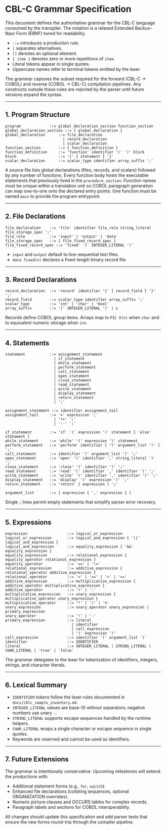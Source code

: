 # CBL-C Grammar Specification

This document defines the authoritative grammar for the CBL-C language consumed by the transpiler.  The notation is a relaxed Extended Backus–Naur Form (EBNF) tuned for readability.

* `::=` introduces a production rule.
* `|` separates alternatives.
* `[]` denotes an optional element.
* `{ item }` denotes zero or more repetitions of `item`.
* Literal tokens appear in single quotes.
* Uppercase names refer to terminal tokens emitted by the lexer.

The grammar captures the subset required for the forward (CBL-C → COBOL) and reverse (COBOL → CBL-C) compilation pipelines.  Any constructs outside these rules are rejected by the parser until future versions expand the syntax.

---

## 1. Program Structure

```
program             ::= global_declaration_section function_section
global_declaration_section ::= { global_declaration }
global_declaration      ::= file_declaration
                          | record_declaration
                          | scalar_declaration
function_section        ::= { function_definition }
function_definition     ::= 'function' identifier '(' ')' block
block                   ::= '{' { statement } '}'
scalar_declaration      ::= scalar_type identifier array_suffix ';'
```

A source file lists global declarations (files, records, and scalars) followed by any number of functions.  Every function body hosts the executable statements that previously lived in the `procedure_section`.  Function names must be unique within a translation unit so COBOL paragraph generation can map one-to-one onto the declared entry points. One function must be named `main` to provide the program entrypoint.

---

## 2. File Declarations

```
file_declaration    ::= 'file' identifier file_role string_literal file_storage_spec ';'
file_role           ::= 'input' | 'output' | 'data'
file_storage_spec   ::= [ file_fixed_record_spec ]
file_fixed_record_spec ::= 'fixed' '(' INTEGER_LITERAL ')'
```

* `input` and `output` default to line-sequential text files.
* `data fixed(n)` declares a fixed-length binary record file.

---

## 3. Record Declarations

```
record_declaration  ::= 'record' identifier '{' { record_field } '}' ';'
record_field        ::= scalar_type identifier array_suffix ';'
scalar_type         ::= 'int' | 'char' | 'bool'
array_suffix        ::= '[' INTEGER_LITERAL ']' | ε
```

Records define COBOL group items.  Arrays map to `PIC X(n)` when `char` and to equivalent numeric storage when `int`.

---

## 4. Statements

```
statement           ::= assignment_statement
                      | if_statement
                      | while_statement
                      | perform_statement
                      | call_statement
                      | open_statement
                      | close_statement
                      | read_statement
                      | write_statement
                      | display_statement
                      | return_statement
                      | ';'

assignment_statement ::= identifier assignment_tail
assignment_tail     ::= '=' expression ';'
                      | '++' ';'
                      | '--' ';'

if_statement        ::= 'if' '(' expression ')' statement [ 'else' statement ]
while_statement     ::= 'while' '(' expression ')' statement
perform_statement   ::= 'perform' identifier [ '(' argument_list ')' ] ';'
call_statement      ::= identifier '(' argument_list ')' ';'
open_statement      ::= 'open' '(' identifier ',' string_literal ')' ';'
close_statement     ::= 'close' '(' identifier ')' ';'
read_statement      ::= 'read' '(' identifier ',' identifier ')' ';'
write_statement     ::= 'write' '(' identifier ',' identifier ')' ';'
display_statement   ::= 'display' '(' expression ')' ';'
return_statement    ::= 'return' [ expression ] ';'

argument_list       ::= [ expression { ',' expression } ]
```

Single `;` lines permit empty statements that simplify parser error recovery.

---

## 5. Expressions

```
expression                  ::= logical_or_expression
logical_or_expression       ::= logical_and_expression { '||' logical_and_expression }
logical_and_expression      ::= equality_expression { '&&' equality_expression }
equality_expression         ::= relational_expression { equality_operator relational_expression }
equality_operator           ::= '==' | '!='
relational_expression       ::= additive_expression { relational_operator additive_expression }
relational_operator         ::= '<' | '<=' | '>' | '>='
additive_expression         ::= multiplicative_expression { additive_operator multiplicative_expression }
additive_operator           ::= '+' | '-'
multiplicative_expression   ::= unary_expression { multiplicative_operator unary_expression }
multiplicative_operator     ::= '*' | '/' | '%'
unary_expression            ::= unary_operator unary_expression | primary_expression
unary_operator              ::= '!' | '-'
primary_expression          ::= literal
                              | identifier
                              | call_expression
                              | '(' expression ')'
call_expression             ::= identifier '(' argument_list ')'
identifier                  ::= IDENTIFIER
literal                     ::= INTEGER_LITERAL | STRING_LITERAL | CHAR_LITERAL | 'true' | 'false'
```

The grammar delegates to the lexer for tokenization of identifiers, integers, strings, and character literals.

---

## 6. Lexical Summary

* `IDENTIFIER` tokens follow the lexer rules documented in `docs/cblc_sample_inventory.md`.
* `INTEGER_LITERAL` values are base-10 without separators; negative numbers use unary `-`.
* `STRING_LITERAL` supports escape sequences handled by the runtime helpers.
* `CHAR_LITERAL` wraps a single character or escape sequence in single quotes.
* Keywords are reserved and cannot be used as identifiers.

---

## 7. Future Extensions

The grammar is intentionally conservative.  Upcoming milestones will extend the productions with:

* Additional statement forms (e.g., `for`, `switch`).
* Enhanced file declarations (collating sequences, optional ORGANIZATION overrides).
* Numeric picture clauses and OCCURS tables for complex records.
* Paragraph labels and sections for COBOL interoperability.

All changes should update this specification and add parser tests that ensure the new forms round-trip through the compiler pipeline.
